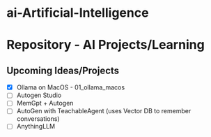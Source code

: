 # ai-Artificial-Intelligence

# **Repository** - AI Projects/Learning


## Upcoming Ideas/Projects
- [x] Ollama on MacOS - 01_ollama_macos 
- [ ] Autogen Studio
- [ ] MemGpt + Autogen
- [ ] AutoGen with TeachableAgent (uses Vector DB to remember conversations)
- [ ] AnythingLLM
